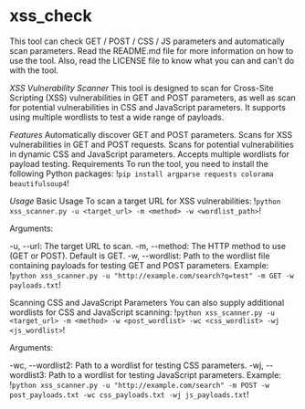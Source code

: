 # xss_check
This tool can check GET / POST / CSS / JS parameters and automatically scan parameters. Read the README.md file for more information on how to use the tool. Also, read the LICENSE file to know what you can and can't do with the tool.

*XSS Vulnerability Scanner*
This tool is designed to scan for Cross-Site Scripting (XSS) vulnerabilities in GET and POST parameters, as well as scan for potential vulnerabilities in CSS and JavaScript parameters. It supports using multiple wordlists to test a wide range of payloads.

*Features*
Automatically discover GET and POST parameters.
Scans for XSS vulnerabilities in GET and POST requests.
Scans for potential vulnerabilities in dynamic CSS and JavaScript parameters.
Accepts multiple wordlists for payload testing.
Requirements
To run the tool, you need to install the following Python packages:
!```pip install argparse requests colorama beautifulsoup4```!

*Usage*
Basic Usage
To scan a target URL for XSS vulnerabilities:
!```python xss_scanner.py -u <target_url> -m <method> -w <wordlist_path>```!

Arguments:

-u, --url: The target URL to scan.
-m, --method: The HTTP method to use (GET or POST). Default is GET.
-w, --wordlist: Path to the wordlist file containing payloads for testing GET and POST parameters.
Example:
!```python xss_scanner.py -u "http://example.com/search?q=test" -m GET -w payloads.txt```!

Scanning CSS and JavaScript Parameters
You can also supply additional wordlists for CSS and JavaScript scanning:
!```python xss_scanner.py -u <target_url> -m <method> -w <post_wordlist> -wc <css_wordlist> -wj <js_wordlist>```!

Arguments:

-wc, --wordlist2: Path to a wordlist for testing CSS parameters.
-wj, --wordlist3: Path to a wordlist for testing JavaScript parameters.
Example:
!```python xss_scanner.py -u "http://example.com/search" -m POST -w post_payloads.txt -wc css_payloads.txt -wj js_payloads.txt```!

